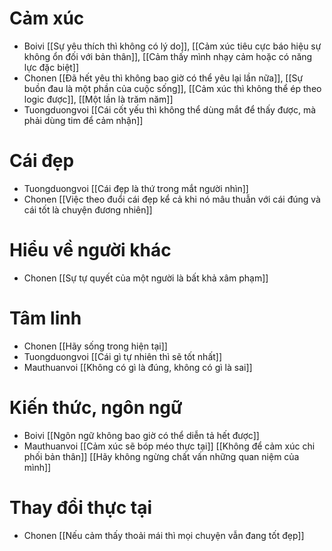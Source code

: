 # Cảm xúc
- Boivi [[Sự yêu thích thì không có lý do]], [[Cảm xúc tiêu cực báo hiệu sự không ổn đối với bản thân]], [[Cảm thấy mình nhạy cảm hoặc có năng lực đặc biệt]]
- Chonen [[Đã hết yêu thì không bao giờ có thể yêu lại lần nữa]], [[Sự buồn đau là một phần của cuộc sống]], [[Cảm xúc thì không thể ép theo logic được]], [[Một lần là trăm năm]]
- Tuongduongvoi [[Cái cốt yếu thì không thể dùng mắt để thấy được, mà phải dùng tim để cảm nhận]]

# Cái đẹp
- Tuongduongvoi [[Cái đẹp là thứ trong mắt người nhìn]]
- Chonen [[Việc theo đuổi cái đẹp kể cả khi nó mâu thuẫn với cái đúng và cái tốt là chuyện đương nhiên]]
# Hiểu về người khác
- Chonen [[Sự tự quyết của một người là bất khả xâm phạm]]

# Tâm linh
- Chonen [[Hãy sống trong hiện tại]]
- Tuongduongvoi [[Cái gì tự nhiên thì sẽ tốt nhất]]
- Mauthuanvoi [[Không có gì là đúng, không có gì là sai]]
# Kiến thức, ngôn ngữ
- Boivi [[Ngôn ngữ không bao giờ có thể diễn tả hết được]]
- Mauthuanvoi [[Cảm xúc sẽ bóp méo thực tại]] [[Không để cảm xúc chi phối bản thân]] [[Hãy không ngừng chất vấn những quan niệm của mình]]

# Thay đổi thực tại
- Chonen [[Nếu cảm thấy thoải mái thì mọi chuyện vẫn đang tốt đẹp]]